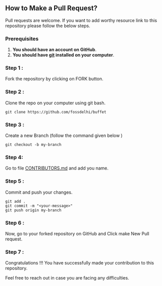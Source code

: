 ## How to Make a Pull Request?

Pull requests are welcome. If you want to add worthy resource link to this repository please follow the below steps.

### Prerequisites
1. **You should have an account on GitHub**.
2. **You should have [git](https://git-scm.com/) installed on your computer**.

### Step 1 :
Fork the repository by clicking on FORK button.

### Step 2 :
Clone the repo on your computer using git bash.

```
git clone https://github.com/fossdelhi/buffet
```
### Step 3 : 
Create a new Branch (follow the command given below )

```
git checkout -b my-branch
```

### Step 4:
Go to file [CONTRIBUTORS.md](https://github.com/fossdelhi/buffet/blob/master/docs/CONTRIBUTORS.md) and add you name.

### Step 5 :
Commit and push your changes.

```
git add .
git commit -m "<your-message>"
git push origin my-branch
```

### Step 6 :
Now, go to your forked repository on GitHub and Click make New Pull request.

### Step 7 : 
Congratulations !!! You have successfully made your contribution to this repository.

Feel free to reach out in case you are facing any difficulties.
